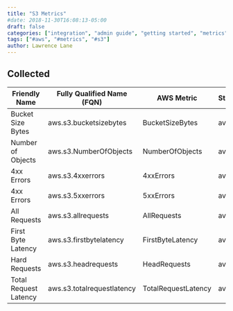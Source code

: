 ```yaml
---
title: "S3 Metrics"
#date: 2018-11-30T16:08:13-05:00
draft: false
categories: ["integration", "admin guide", "getting started", "metrics"]
tags: ["#aws", "#metrics", "#s3"]
author: Lawrence Lane
---
```


## Collected

| Friendly Name         | Fully Qualified Name (FQN) | AWS Metric          | Statistic | Units       | BASE |
|-----------------------|----------------------------|---------------------|-----------|-------------|------|
| Bucket Size Bytes     | aws.s3.bucketsizebytes     | BucketSizeBytes     | average   | GiB/KiB     | yes  |
| Number of Objects     | aws.s3.NumberOfObjects     | NumberOfObjects     | average   | K           | yes  |
| 4xx Errors            | aws.s3.4xxerrors           | 4xxErrors           | average   | count       | yes  |
| 4xx Errors            | aws.s3.5xxerrors           | 5xxErrors           | average   | count       | yes  |
| All Requests          | aws.s3.allrequests         | AllRequests         | average   | count       | yes  |
| First Byte Latency    | aws.s3.firstbytelatency    | FirstByteLatency    | average   | miliseconds | yes  |
| Hard Requests         | aws.s3.headrequests        | HeadRequests        | average   | count       | yes  |
| Total Request Latency | aws.s3.totalrequestlatency | TotalRequestLatency | average   | miliseconds | yes  |
